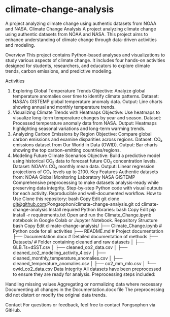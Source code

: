 # climate-change-analysis
A project analyzing climate change using authentic datasets from NOAA and NASA.
Climate Change Analysis
A project analyzing climate change using authentic datasets from NOAA and NASA. This project aims to enhance understanding of climate change through data-driven activities and modeling.

Overview
This project contains Python-based analyses and visualizations to study various aspects of climate change. It includes four hands-on activities designed for students, researchers, and educators to explore climate trends, carbon emissions, and predictive modeling.

Activities
1. Exploring Global Temperature Trends
Objective: Analyze global temperature anomalies over time to identify climate patterns.
Dataset: NASA's GISTEMP global temperature anomaly data.
Output: Line charts showing annual and monthly temperature trends.
2. Visualizing Climate Trends with Heatmaps
Objective: Use heatmaps to visualize long-term temperature changes by year and season.
Dataset: Processed temperature anomaly data from NASA.
Output: Heatmaps highlighting seasonal variations and long-term warming trends.
3. Analyzing Carbon Emissions by Region
Objective: Compare global carbon emissions and examine disparities across regions.
Dataset: CO₂ emissions dataset from Our World in Data (OWID).
Output: Bar charts showing the top carbon-emitting countries/regions.
4. Modeling Future Climate Scenarios
Objective: Build a predictive model using historical CO₂ data to forecast future CO₂ concentration levels.
Dataset: NOAA's CO₂ monthly mean data.
Output: Linear regression projections of CO₂ levels up to 2100.
Key Features
Authentic datasets from:
NOAA Global Monitoring Laboratory
NASA GISTEMP
Comprehensive preprocessing to make datasets analysis-ready while preserving data integrity.
Step-by-step Python code with visual outputs for each activity.
Reproducible and well-documented workflow.
How to Use
Clone this repository:
bash
Copy
Edit
git clone git@github.com:Pongsophon/climate-change-analysis.git
cd climate-change-analysis
Install required Python libraries:
bash
Copy
Edit
pip install -r requirements.txt
Open and run the Climate_Change.ipynb notebook in Google Colab or Jupyter Notebook.
Repository Structure
bash
Copy
Edit
climate-change-analysis/
├── Climate_Change.ipynb         # Python code for all activities
├── README.md                    # Project documentation
├── Documentation.docx           # Detailed documentation of methods
├── Datasets/                    # Folder containing cleaned and raw datasets
│   ├── GLB.Ts+dSST.csv
│   ├── cleaned_co2_data.csv
│   ├── cleaned_co2_modeling_activity_4.csv
│   ├── cleaned_monthly_temperature_anomalies.csv
│   ├── cleaned_temperature_anomalies.csv
│   ├── co2_mm_mlo.csv
│   └── owid_co2_data.csv
Data Integrity
All datasets have been preprocessed to ensure they are ready for analysis. Preprocessing steps included:

Handling missing values
Aggregating or normalizing data where necessary
Documenting all changes in the Documentation.docx file
The preprocessing did not distort or modify the original data trends.

Contact
For questions or feedback, feel free to contact Pongsophon via GitHub.

